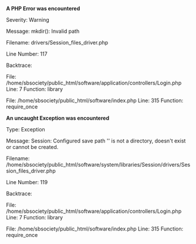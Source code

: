 **A PHP Error was encountered**

Severity: Warning

Message: mkdir(): Invalid path

Filename: drivers/Session_files_driver.php

Line Number: 117

Backtrace:

File: /home/sbsociety/public_html/software/application/controllers/Login.php
Line: 7
Function: library

File: /home/sbsociety/public_html/software/index.php
Line: 315
Function: require_once




**An uncaught Exception was encountered**

Type: Exception

Message: Session: Configured save path '' is not a directory, doesn't exist or cannot be created.

Filename: /home/sbsociety/public_html/software/system/libraries/Session/drivers/Session_files_driver.php

Line Number: 119

Backtrace:

File: /home/sbsociety/public_html/software/application/controllers/Login.php
Line: 7
Function: library

File: /home/sbsociety/public_html/software/index.php
Line: 315
Function: require_once

